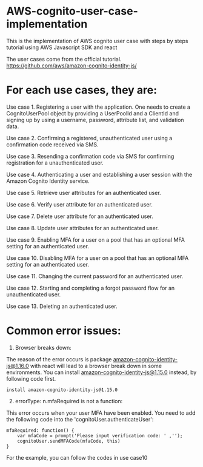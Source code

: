 # AWS-cognito-user-case-implementation
This is the implementation of AWS cognito user case with steps by steps tutorial
using AWS Javascript SDK and react

The user cases come from the official tutorial.
    https://github.com/aws/amazon-cognito-identity-js/

# For each use cases, they are:
Use case 1. Registering a user with the application. One needs to create a
CognitoUserPool object by providing a UserPoolId and a ClientId and signing up
by using a username, password, attribute list, and validation data.


Use case 2. Confirming a registered, unauthenticated user using a confirmation
code received via SMS.


Use case 3. Resending a confirmation code via SMS for confirming registration
for a unauthenticated user.

Use case 4. Authenticating a user and establishing a user session with the
Amazon Cognito Identity service.

Use case 5. Retrieve user attributes for an authenticated user.

Use case 6. Verify user attribute for an authenticated user.

Use case 7. Delete user attribute for an authenticated user.

Use case 8. Update user attributes for an authenticated user.

Use case 9. Enabling MFA for a user on a pool that has an optional MFA setting
for an authenticated user.

Use case 10. Disabling MFA for a user on a pool that has an optional MFA
setting for an authenticated user.

Use case 11. Changing the current password for an authenticated user.

Use case 12. Starting and completing a forgot password flow for an
unauthenticated user.

Use case 13. Deleting an authenticated user.




# Common error issues:
1. Browser breaks down:

The reason of the error occurs is package amazon-cognito-identity-js@1.16.0 with react will lead to a
browser break down in some environments. You can install amazon-cognito-identity-js@1.15.0
instead, by following code first.

```
install amazon-cognito-identity-js@1.15.0
```

2. errorType: n.mfaRequired is not a function:

This error occurs when your user MFA have been enabled. You need to add the
following code into the 'cognitoUser.authenticateUser':

```
mfaRequired: function() {
    var mfaCode = prompt('Please input verification code: ' ,'');
    cognitoUser.sendMFACode(mfaCode, this)
}
```

For the example, you can follow the codes in use case10
